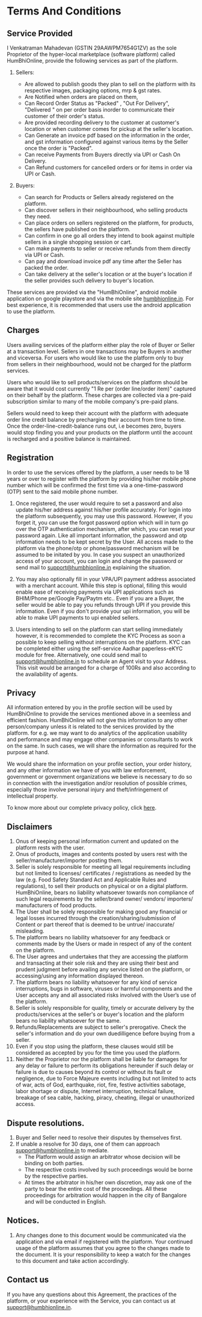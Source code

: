 # Terms And Conditions
## Service Provided
I Venkatraman Mahadevan (GSTIN 29AAWPM7654G1ZV) as the sole Proprietor of the hyper-local marketplace (software platform) called HumBhiOnline, provide the following services as part of the platform.

1. Sellers:
	* Are allowed to publish goods they plan to sell on the platform with its respective images, packaging options, mrp & gst rates.
	* Are Notified when orders are placed on them,
	* Can Record Order Status as  "Packed" , "Out For Delivery", "Delivered " on per order basis inorder to communicate their customer of their order's status.
	* Are provided recording delivery to the customer at customer's location or when customer comes for pickup at the seller's location.
	* Can Generate an invoice pdf based on the information in the order, and gst information configured against various items by the Seller once the order is "Packed".
	* Can receive Payments from Buyers directly via UPI or Cash On Delivery.
	* Can Refund customers for cancelled orders or for items in order via UPI or Cash.


1. Buyers: 	
	* Can search for Products or Sellers already registered on the platform.
	* Can discover sellers in their neighbourhood, who selling products they need.
	* Can place orders on sellers registered on the platform, for products, the sellers have published on the platform.
	* Can confirm in one go all orders they intend to book against multiple sellers in a single shopping session or cart.
	* Can make payments to seller or receive refunds from them directly via UPI or Cash.
	* Can pay and download invoice pdf any time after the Seller has packed the order.
	* Can take delivery at the seller's location or at the buyer's location if the seller provides such delivery to buyer's location.

These services are provided via the "HumBhiOnline", android mobile application on google playstore and  via the mobile site <a href="https://humbhionline.in">humbhionline.in</a>. For best experience, it is recommended that users use the android application to use the platform.


## Charges

Users availing services of the platform either play the role of Buyer or Seller at a transaction level. Sellers in one transactions may be Buyers in another and viceversa. For users who would like to use the platform only to buy from sellers in their neighbourhood, would not be charged for the platform services.

Users who would like to sell products/services on the platform should be aware that it would cost currently "1 Re per (order line/order item)" captured on their behalf by the platform. These charges are collected via a pre-paid subscription similar to many of the mobile company's pre-paid plans.

Sellers would need to keep their account with the platform with adequate order line credit balance by precharging their account from time to time. Once the order-line-credit-balance  runs out, i.e becomes zero, buyers would stop finding you and your products on the platform until the account is recharged and a positive balance is maintained.

## Registration
In order to use the services offered by the platform, a user needs to be 18 years or over to register with the platform by providing his/her mobile phone number which will be confirmed the first time via a one-time-password (OTP) sent to the said mobile phone number.

1. Once registered, the user would require to set a password and also update his/her address against his/her profile accurately. For login into the platform subsequently, you may use this password. However, if you forget it, you can use the forgot password option which will in turn go over the OTP authentication mechanism, after which, you can reset your password again. Like all important information, the password and otp information needs to be kept secret by the User. All access made to the platform via the phone/otp or phone/password mechanism will be assumed to be initated by you. In case you suspect an unauthorized access of your account, you can login and change the password or send mail to <a href="mailto:support@humbhionline">support@humbhionline.in</a> explaining the situation.

1. You may also optionally fill in your VPA/UPI payment address associated with a merchant account. While this step is optional, filling this would enable ease of receiving payments via UPI applications such as BHIM/Phone pe/Google Pay/Paytm etc.. Even if you are a Buyer, the seller would be able to pay you refunds through UPI if you provide this information. Even if you don't provide your upi information, you will be able to make UPI payments to upi enabled sellers.

1. Users intending to sell on the platform can start selling immediately however, it is recommended to complete the KYC Process as soon a possible to keep selling without interruptions on the platform. KYC can be completed either using the self-service Aadhar paperless-eKYC module for free. Alternatively, one could send mail to <a href="mailto:support@humbhionline">support@humbhionline.in</a> to schedule an Agent visit to your Address. This visit would be arranged for a charge of 100Rs and also according to the availability of agents.


## Privacy
All information entered by you in the profile section will be used by HumBhiOnline to provide the services mentioned above in a seemless and efficient fashion. HumBhiOnline will not give this information to any other person/company unless it is related to the services provided by the platform. for e.g. we may want to do analytics of the application usability and performance and may engage other companies or consultants to work on the same. In such cases, we will share the information as required for the purpose at hand.

We would share the information on your profile section, your order history, and any other information we have of you with law enforcement, government or government organizations we believe is necessary to do so in connection with the investigation and/or resolution of possible crimes, especially those involve personal injury and theft/infringement of intellectual property.

To know more about our complete privacy policy, click <a href="/privacy">here</a>.

## Disclaimers

1. Onus of keeping personal information current and updated on the platform rests with the user.
1. Onus of products, images and contents posted by users rest with the seller/manufacturer/importer posting them.
1. Seller is solely responsible for meeting all legal requirements including but not limited to licenses/ certificates / registrations as needed by the law (e.g. Food Safety Standard Act and Applicable Rules and regulations), to sell their products on physical or on a digital platform. HumBhiOnline, bears no liability whatsoever towards non compliance of such legal requirements by the seller/brand owner/ vendors/ importers/ manufacturers of food products.  
1. The User shall be solely responsible for making good any financial or legal losses incurred through the creation/sharing/submission of Content or part thereof that is deemed to be untrue/ inaccurate/ misleading.
1. The platform bears no liability whatsoever for any feedback or comments made by the Users or made in respect of any of the content on the platform.
1. The User agrees and undertakes that they are accessing the platform and transacting at their sole risk and they are using their best and prudent judgment before availing any service listed on the platform, or accessing/using any information displayed thereon.  
1. The platform bears no liability whatsoever for any kind of service interruptions, bugs in software, viruses or harmful components and the User accepts any and all associated risks involved with the User’s use of the platform.
1. Seller is solely responsible for quality, timely or accurate delivery by the products/services at the seller's or buyer's location and the plaform bears no liability whatsoever for the same. 
1. Refunds/Replacements are subject to seller's prerogative. Check the seller's information and do your own duedilligence before buying from a seller.
1. Even if you stop using the platform, these clauses would still be considered as accepted by you for the time you used the platform.
1. Neither the Proprietor nor the platform shall be liable for damages for any delay or failure to perform its obligations hereunder if such delay or failure is due to causes beyond its control or without its fault or negligence, due to Force Majeure events including but not limited to acts of war, acts of God, earthquake, riot, fire, festive activities sabotage, labor shortage or dispute, Internet interruption, technical failure, breakage of sea cable, hacking, piracy, cheating, illegal or unauthorized access.


## Dispute resolutions.
1. Buyer and Seller need to resolve their disputes by themselves first.
1. If unable a resolve for 30 days, one of them can approach <a href="mailto:support@humbhionline">support@humbhionline.in</a> to mediate.
	* The Platform would  assign an arbitrator whose decision will be binding on both parties.
	* The respective costs involved by such proceedings would be borne by the respective parties.
	* At times the arbitrator in his/her own discretion, may ask one of the party to bear the entire cost of the proceedings.
	 All these proceedings for arbitration would happen in the city of Bangalore and will be conducted in English.


## Notices.
1. Any changes done to this document would be communicated via the application and via email if registered with the platform. Your continued usage of the platform assumes that you agree to the changes made to the document. It is your responsibility to keep a watch for the changes to this document and take action  accordingly.

## Contact us
 If you have any questions about this Agreement, the practices of the platform, or your experience with the Service, you can contact us at <a href="mailto:support@humbhionline">support@humbhionline.in</a>.
